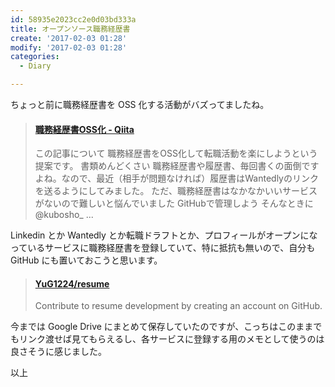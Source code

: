 ```yaml
---
id: 58935e2023cc2e0d03bd333a
title: オープンソース職務経歴書
create: '2017-02-03 01:28'
modify: '2017-02-03 01:28'
categories:
  - Diary

---
```


ちょっと前に職務経歴書を OSS 化する活動がバズってましたね。

<blockquote class="embedly-card" data-card-key="efc9713d77434ae8b88ef22dda0a91e8" data-card-controls="0" data-card-width="500" data-card-type="article" data-card-align="left"><h4><a href="http://qiita.com/okoysm/items/abcad0b4aefa585bc50b">職務経歴書OSS化 - Qiita</a></h4><p>この記事について 職務経歴書をOSS化して転職活動を楽にしようという提案です。 書類めんどくさい 職務経歴書や履歴書、毎回書くの面倒ですよね。なので、最近（相手が問題なければ）履歴書はWantedlyのリンクを送るようにしてみました。 ただ、職務経歴書はなかなかいいサービスがないので難しいと悩んでいました GitHubで管理しよう そんなときに @kubosho_ ...</p></blockquote>
<script async src="//cdn.embedly.com/widgets/platform.js" charset="UTF-8"></script>

<!-- more -->

Linkedin とか Wantedly とか転職ドラフトとか、プロフィールがオープンになっているサービスに職務経歴書を登録していて、特に抵抗も無いので、自分も GitHub にも置いておこうと思います。

<blockquote class="embedly-card" data-card-key="efc9713d77434ae8b88ef22dda0a91e8" data-card-controls="0" data-card-width="500" data-card-type="article" data-card-align="left"><h4><a href="https://github.com/YuG1224/resume">YuG1224/resume</a></h4><p>Contribute to resume development by creating an account on GitHub.</p></blockquote>
<script async src="//cdn.embedly.com/widgets/platform.js" charset="UTF-8"></script>

今までは Google Drive にまとめて保存していたのですが、こっちはこのままでもリンク渡せば見てもらえるし、各サービスに登録する用のメモとして使うのは良さそうに感じました。

以上
